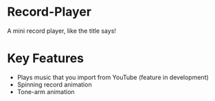 # Record-Player
A mini record player, like the title says!

# Key Features
* Plays music that you import from YouTube (feature in development)
* Spinning record animation
* Tone-arm animation
